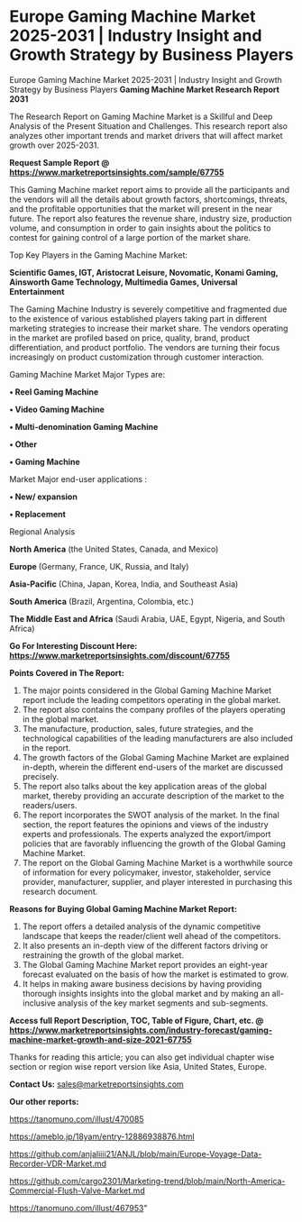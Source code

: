 # Europe Gaming Machine Market 2025-2031 | Industry Insight and Growth Strategy by Business Players
Europe Gaming Machine Market 2025-2031 | Industry Insight and Growth Strategy by Business Players
<strong>Gaming Machine Market Research Report 2031</strong>

The Research Report on Gaming Machine Market is a Skillful and Deep Analysis of the Present Situation and Challenges. This research report also analyzes other important trends and market drivers that will affect market growth over 2025-2031.

<strong>Request Sample Report @ <a href=https://www.marketreportsinsights.com/sample/67755>https://www.marketreportsinsights.com/sample/67755</a></strong>

This Gaming Machine market report aims to provide all the participants and the vendors will all the details about growth factors, shortcomings, threats, and the profitable opportunities that the market will present in the near future. The report also features the revenue share, industry size, production volume, and consumption in order to gain insights about the politics to contest for gaining control of a large portion of the market share.

Top Key Players in the Gaming Machine Market:

<strong>Scientific Games, IGT, Aristocrat Leisure, Novomatic, Konami Gaming, Ainsworth Game Technology, Multimedia Games, Universal Entertainment</strong>

The Gaming Machine Industry is severely competitive and fragmented due to the existence of various established players taking part in different marketing strategies to increase their market share. The vendors operating in the market are profiled based on price, quality, brand, product differentiation, and product portfolio. The vendors are turning their focus increasingly on product customization through customer interaction.

Gaming Machine Market Major Types are:

<strong>• Reel Gaming Machine

• Video Gaming Machine

• Multi-denomination Gaming Machine

• Other

• Gaming Machine</strong>

Market Major end-user applications :

<strong>• New/ expansion

• Replacement</strong>

Regional Analysis

</u><strong><b>North America</b></strong> (the United States, Canada, and Mexico)

<strong><b>Europe </b></strong>(Germany, France, UK, Russia, and Italy)

<strong><b>Asia-Pacific</b></strong> (China, Japan, Korea, India, and Southeast Asia)

<strong><b>South America</b></strong> (Brazil, Argentina, Colombia, etc.)

<strong><b>The Middle East and Africa</b></strong> (Saudi Arabia, UAE, Egypt, Nigeria, and South Africa)

<strong>Go For Interesting Discount Here: <a href=https://www.marketreportsinsights.com/discount/67755>https://www.marketreportsinsights.com/discount/67755</a></strong>

<strong>Points Covered in The Report:</strong>
<ol>
  <li>The major points considered in the Global Gaming Machine Market report include the leading competitors operating in the global market.</li>
  <li>The report also contains the company profiles of the players operating in the global market.</li>
  <li>The manufacture, production, sales, future strategies, and the technological capabilities of the leading manufacturers are also included in the report.</li>
  <li>The growth factors of the Global Gaming Machine Market are explained in-depth, wherein the different end-users of the market are discussed precisely.</li>
  <li>The report also talks about the key application areas of the global market, thereby providing an accurate description of the market to the readers/users.</li>
  <li>The report incorporates the SWOT analysis of the market. In the final section, the report features the opinions and views of the industry experts and professionals. The experts analyzed the export/import policies that are favorably influencing the growth of the Global Gaming Machine Market.</li>
  <li>The report on the Global Gaming Machine Market is a worthwhile source of information for every policymaker, investor, stakeholder, service provider, manufacturer, supplier, and player interested in purchasing this research document.</li>
</ol>
<strong>Reasons for Buying Global Gaming Machine Market Report:</strong>

<ol>
  <li>The report offers a detailed analysis of the dynamic competitive landscape that keeps the reader/client well ahead of the competitors.</li>
  <li>It also presents an in-depth view of the different factors driving or restraining the growth of the global market.</li>
  <li>The Global Gaming Machine Market report provides an eight-year forecast evaluated on the basis of how the market is estimated to grow.</li>
  <li>It helps in making aware business decisions by having providing thorough insights insights into the global market and by making an all-inclusive analysis of the key market segments and sub-segments.</li>
</ol>
<strong>Access full Report Description, TOC, Table of Figure, Chart, etc. @ <a href=https://www.marketreportsinsights.com/industry-forecast/gaming-machine-market-growth-and-size-2021-67755>https://www.marketreportsinsights.com/industry-forecast/gaming-machine-market-growth-and-size-2021-67755</a></strong>


Thanks for reading this article; you can also get individual chapter wise section or region wise report version like Asia, United States, Europe.

<strong>Contact Us:</strong>
sales@marketreportsinsights.com

<strong>Our other reports:</strong>

<a href=https://tanomuno.com/illust/470085>https://tanomuno.com/illust/470085</a>

<a href=https://ameblo.jp/18yam/entry-12886938876.html>https://ameblo.jp/18yam/entry-12886938876.html</a>

<a href=https://github.com/anjaliiii21/ANJL/blob/main/Europe-Voyage-Data-Recorder-VDR-Market.md>https://github.com/anjaliiii21/ANJL/blob/main/Europe-Voyage-Data-Recorder-VDR-Market.md</a>

<a href=https://github.com/cargo2301/Marketing-trend/blob/main/North-America-Commercial-Flush-Valve-Market.md>https://github.com/cargo2301/Marketing-trend/blob/main/North-America-Commercial-Flush-Valve-Market.md</a>

<a href=https://tanomuno.com/illust/467953>https://tanomuno.com/illust/467953</a>"

